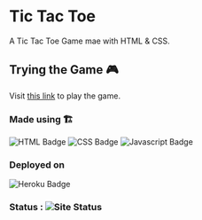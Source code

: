# Tic Tac Toe
A Tic Tac Toe Game mae with HTML & CSS.

## Trying the Game 🎮
Visit [this link](http://tictactoe-demo-sm.herokuapp.com/index.html) to play the game.


### Made using 🏗

<p>
  <img src="https://img.shields.io/badge/HTML-239120?style=for-the-badge&logo=html5&logoColor=white" alt="HTML Badge">
  <img src="https://img.shields.io/badge/CSS3-1572B6?style=for-the-badge&logo=css3&logoColor=white" alt="CSS Badge">
  <img src="https://img.shields.io/badge/JavaScript-F7DF1E?style=for-the-badge&logo=javascript&logoColor=black" alt="Javascript Badge">
</p>

### Deployed on 
<img src="https://img.shields.io/badge/Heroku-430098?style=for-the-badge&logo=heroku&logoColor=white" alt="Heroku Badge">

### Status : <img src="https://img.shields.io/website-up-down-green-red/http/tictactoe-demo-sm.herokuapp.com/index.html.svg" alt="Site Status">
